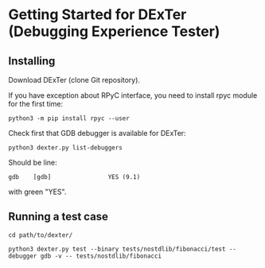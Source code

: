 # Getting Started for DExTer (Debugging Experience Tester)

## Installing

Download DExTer (clone Git repository).

If you have exception about RPyC interface, you need to install rpyc module for the first time:

    python3 -m pip install rpyc --user

Check first that GDB debugger is available for DExTer:

    python3 dexter.py list-debuggers

Should be line:

    gdb    [gdb]                YES (9.1)

with green "YES".

## Running a test case

    cd path/to/dexter/

    python3 dexter.py test --binary tests/nostdlib/fibonacci/test --debugger gdb -v -- tests/nostdlib/fibonacci
